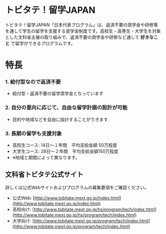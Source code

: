# トビタテ！留学JAPAN

トビタテ！留学JAPAN「日本代表プログラム」は、返済不要の奨学金や研修等を通して学生の留学を支援する奨学金制度です。高校生・高専生・大学生を対象とした文科省主催の取り組みで、返済不要の奨学金や研修など通して **好きなこと** で留学ができるプログラムです。


# 特長

### 1. 給付型なので返済不要
- 給付型・返済不要の留学奨学金となっています

### 2. 自分の意向に応じて、自由な留学計画の設計が可能
- 目的や地域などを自由に設計することができます

### 3. 長期の留学も支援対象
- 高校生コース: 14日～１年間　平均支給金額 50万程度
- 大学生コース: 28日～２年間　平均支給金額150万程度
- ※地域と期間によって異なります。

## 文科省トビタテ公式サイト

詳しくは公式Webサイトおよびプログラムの募集要項をご確認ください。

- 公式Web: [http://www.tobitate.mext.go.jp/index.html](http://www.tobitate.mext.go.jp/index.html)
- 高校向け: [http://www.tobitate.mext.go.jp/hs/program/tech/index.html](http://www.tobitate.mext.go.jp/hs/program/tech/index.html)
- 大学向け:  [http://www.tobitate.mext.go.jp/program/tech/index.html](http://www.tobitate.mext.go.jp/program/tech/index.html)
